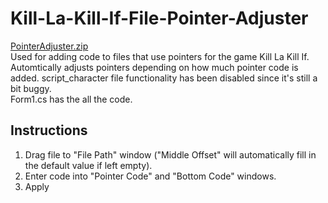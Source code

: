 
# Kill-La-Kill-If-File-Pointer-Adjuster
  
[PointerAdjuster.zip](https://github.com/SolNiceguy/Kill-La-Kill-If-File-Pointer-Adjuster/files/7003080/PointerAdjuster.zip)  
Used for adding code to files that use pointers for the game Kill La Kill If. Automtically adjusts pointers depending on how much pointer code is added. script_character file functionality has been disabled since it's still a bit buggy.   
Form1.cs has the all the code.

## Instructions
1. Drag file to "File Path" window ("Middle Offset" will automatically fill in the default value if left empty).  
2. Enter code into "Pointer Code" and "Bottom Code" windows.  
3. Apply

